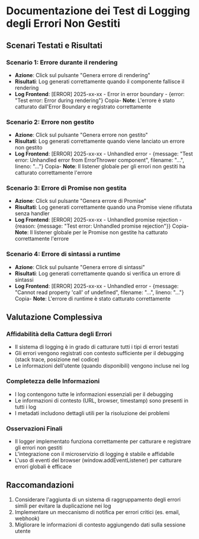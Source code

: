 # Documentazione dei Test di Logging degli Errori Non Gestiti

## Scenari Testati e Risultati

### Scenario 1: Errore durante il rendering
- **Azione**: Click sul pulsante "Genera errore di rendering"
- **Risultati**: Log generati correttamente quando il componente fallisce il rendering
- **Log Frontend**:
[ERROR] 2025-xx-xx - Error in error boundary - {error: "Test error: Error during rendering"}
Copia- **Note**: L'errore è stato catturato dall'Error Boundary e registrato correttamente

### Scenario 2: Errore non gestito
- **Azione**: Click sul pulsante "Genera errore non gestito"
- **Risultati**: Log generati correttamente quando viene lanciato un errore non gestito
- **Log Frontend**:
[ERROR] 2025-xx-xx - Unhandled error - {message: "Test error: Unhandled error from ErrorThrower component", filename: "...", lineno: "..."}
Copia- **Note**: Il listener globale per gli errori non gestiti ha catturato correttamente l'errore

### Scenario 3: Errore di Promise non gestita
- **Azione**: Click sul pulsante "Genera errore di Promise"
- **Risultati**: Log generati correttamente quando una Promise viene rifiutata senza handler
- **Log Frontend**:
[ERROR] 2025-xx-xx - Unhandled promise rejection - {reason: {message: "Test error: Unhandled promise rejection"}}
Copia- **Note**: Il listener globale per le Promise non gestite ha catturato correttamente l'errore

### Scenario 4: Errore di sintassi a runtime
- **Azione**: Click sul pulsante "Genera errore di sintassi"
- **Risultati**: Log generati correttamente quando si verifica un errore di sintassi
- **Log Frontend**:
[ERROR] 2025-xx-xx - Unhandled error - {message: "Cannot read property 'call' of undefined", filename: "...", lineno: "..."}
Copia- **Note**: L'errore di runtime è stato catturato correttamente

## Valutazione Complessiva

### Affidabilità della Cattura degli Errori
- Il sistema di logging è in grado di catturare tutti i tipi di errori testati
- Gli errori vengono registrati con contesto sufficiente per il debugging (stack trace, posizione nel codice)
- Le informazioni dell'utente (quando disponibili) vengono incluse nei log

### Completezza delle Informazioni
- I log contengono tutte le informazioni essenziali per il debugging
- Le informazioni di contesto (URL, browser, timestamp) sono presenti in tutti i log
- I metadati includono dettagli utili per la risoluzione dei problemi

### Osservazioni Finali
- Il logger implementato funziona correttamente per catturare e registrare gli errori non gestiti
- L'integrazione con il microservizio di logging è stabile e affidabile
- L'uso di eventi del browser (window.addEventListener) per catturare errori globali è efficace

## Raccomandazioni
1. Considerare l'aggiunta di un sistema di raggruppamento degli errori simili per evitare la duplicazione nei log
2. Implementare un meccanismo di notifica per errori critici (es. email, webhook)
3. Migliorare le informazioni di contesto aggiungendo dati sulla sessione utente